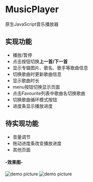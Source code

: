 # MusicPlayer
 原生JavaScript音乐播放器
## 实现功能
- 播放/暂停
- 点击按钮切换**上一首/下一首**
- 显示专辑图片、歌名、歌手等歌曲信息
- 切换歌曲时更新歌曲信息
- 显示歌曲时长
- menu按钮切换显示页面
- 点击Favourite列表中歌曲名切换歌曲
- 切换歌曲循环模式按钮
- 进度条显示播放进度
## 待实现功能
- 音量调节
- 拖动进度条改变播放进度
- 其他页面



#### -效果图-


![demo picture](https://img2.doubanio.com/view/photo/l/public/p2634406293.webp)
![demo picture](https://img9.doubanio.com/view/photo/l/public/p2634406294.webp)
